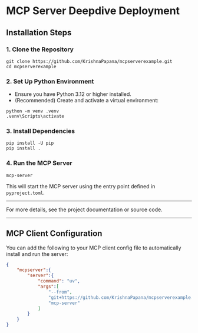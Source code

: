 # MCP Server Deepdive Deployment

## Installation Steps

### 1. Clone the Repository
```
git clone https://github.com/KrishnaPapana/mcpserverexample.git
cd mcpserverexample
```

### 2. Set Up Python Environment
- Ensure you have Python 3.12 or higher installed.
- (Recommended) Create and activate a virtual environment:
```
python -m venv .venv
.venv\Scripts\activate
```

### 3. Install Dependencies
```
pip install -U pip
pip install .
```

### 4. Run the MCP Server
```
mcp-server
```

This will start the MCP server using the entry point defined in `pyproject.toml`.

---

For more details, see the project documentation or source code.

---

## MCP Client Configuration

You can add the following to your MCP client config file to automatically install and run the server:

```json
{
    "mcpserver":{
        "server":{
            "command": "uv",
            "args":[
                "--from",
                "git+https://github.com/KrishnaPapana/mcpserverexample.git",
                "mcp-server"
            ]
        }
    }
}
```
